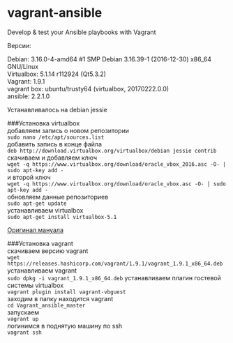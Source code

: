 # vagrant-ansible
Develop &amp; test your Ansible playbooks with Vagrant

Версии:  

Debian: 3.16.0-4-amd64 #1 SMP Debian 3.16.39-1 (2016-12-30) x86_64 GNU/Linux  
Virtualbox: 5.1.14 r112924 (Qt5.3.2)  
Vagrant: 1.9.1  
vagrant box: ubuntu/trusty64 (virtualbox, 20170222.0.0)  
ansible: 2.2.1.0  

Устанавливалось на debian jessie  

###Установка virtualbox  
добавляем запись о новом репозитории  
`sudo nano /etc/apt/sources.list`  
добавить запись в конце файла  
`deb http://download.virtualbox.org/virtualbox/debian jessie contrib`  
скачиваем и добавляем ключ  
`wget -q https://www.virtualbox.org/download/oracle_vbox_2016.asc -O- | sudo apt-key add -`  
и второй ключ  
`wget -q https://www.virtualbox.org/download/oracle_vbox.asc -O- | sudo apt-key add -`  
обновляем данные репозиториев  
`sudo apt-get update`  
устанавливаем virtualbox  
`sudo apt-get install virtualbox-5.1`  

[Оригинал мануала](https://www.virtualbox.org/wiki/Linux_Downloads)  

###Установка vagrant  
скачиваем версию vagrant  
`wget https://releases.hashicorp.com/vagrant/1.9.1/vagrant_1.9.1_x86_64.deb`  
устанавливаем vagrant  
`sudo dpkg -i vagrant_1.9.1_x86_64.deb` 
устанавливаем плагин гостевой системы virtualbox  
`vagrant plugin install vagrant-vbguest`  
заходим в папку находится vagrant  
`cd Vagrant_ansible_master`  
 запускаем  
`vagrant up`  
логинимся в поднятую машину по ssh  
`vagrant ssh`  
